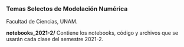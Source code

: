 ### Temas Selectos de Modelación Numérica
Facultad de Ciencias, UNAM.

**notebooks_2021-2/** Contiene los notebooks, código y archivos que se usarán cada clase del semestre 2021-2.
